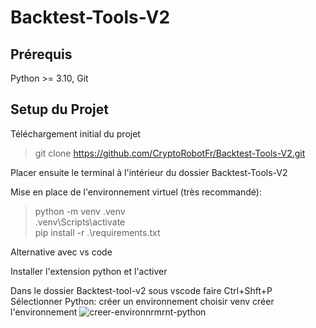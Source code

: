 # Backtest-Tools-V2

## Prérequis

Python >= 3.10, Git

## Setup du Projet

Téléchargement initial du projet
> git clone https://github.com/CryptoRobotFr/Backtest-Tools-V2.git  

Placer ensuite le terminal à l'intérieur du dossier Backtest-Tools-V2  

Mise en place de l'environnement virtuel (très recommandé):
> python -m venv .venv  
> .venv\Scripts\activate  
> pip install -r .\requirements.txt

Alternative avec vs code

Installer l'extension python et l'activer

Dans le dossier Backtest-tool-v2 sous vscode
faire Ctrl+Shft+P
Sélectionner Python: créer un environnement
choisir venv
créer l'environnement 
![creer-environnrmrnt-python](https://github.com/user-attachments/assets/2d9a808d-79de-4bcd-aed6-20e0cfab0dc4)


